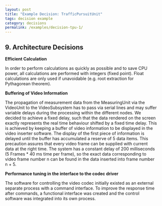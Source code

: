 ```yaml
---
layout: post
title: "Example Decision: TrafficPursuitUnit"
tags: decision example 
category: decisions
permalink: /examples/decision-tpu-1/
---
```


<p></p>


## 9. Architecture Decisions


**Efficient Calculation**
 
In order to perform calculations as quickly as possible and to save CPU power, all calculations are performed with integers (fixed point). Float calculations are only used if unavoidable (e.g. root extraction for Pythagorean theorem).

**Buffering of Video Information**

The propagation of measurement data from the MeasuringUnit via the VideoUnit to the VideoSubsystem has to pass via serial lines and may suffer variable delays during the processing within the different nodes. We decided to achieve a fixed delay, such that the data rendered on the screen exactly represents the real time behaviour shifted by a fixed time delay. This is achieved by keeping a buffer of video information to be displayed in the video inserter software.  The display of the first piece of information is delayed until the buffer has accumulated a reserve of 5 data items. This precaution assures that every video frame can be supplied with current data at the right time. The system has a constant delay of 200 milliseconds (5 Frames * 40 ms time per frame), so the exact data corresponding to video frame number n can be found in the data inserted into frame number n + 5.

**Performance tuning in the interface to the codec driver**

The software for controlling the video codec initially existed as an external separate process with a command interface. To improve the response time after commands, a functional interface was created and the control software was integrated into its own process.
